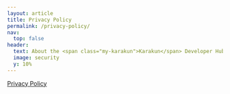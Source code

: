 ```yaml
---
layout: article
title: Privacy Policy
permalink: /privacy-policy/
nav:
  top: false
header:
  text: About the <span class="my-karakun">Karakun</span> Developer Hub
  image: security
  y: 10%
---
```

<a href="https://www.iubenda.com/privacy-policy/70085305" class="iubenda-nostyle no-brand iubenda-embed iub-legal-only iub-no-markup iub-body-embed" title="Privacy Policy">Privacy Policy</a> <script type="text/javascript">(function (w,d) {var loader = function () {var s = d.createElement("script"), tag = d.getElementsByTagName("script")[0]; s.src="https://cdn.iubenda.com/iubenda.js"; tag.parentNode.insertBefore(s,tag);}; if(w.addEventListener){w.addEventListener("load", loader, false);}else if(w.attachEvent){w.attachEvent("onload", loader);}else{w.onload = loader;}})(window, document);</script>


